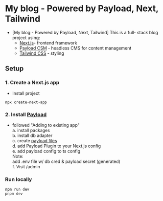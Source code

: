 # My blog - Powered by Payload, Next, Tailwind
- [My blog - Powered by Payload, Next, Tailwind]
  This is a full- stack blog project using:
  - [Next.js](https://nextjs.org/docs)- frontend framework
  - [Payload CSM](https://payloadcms.com/docs/getting-started/installation) - headless CMS for content management
  - [Tailwind CSS](https://tailwindcss.com/) - styling
## Setup
### 1. Create a Next.js app<br>
  * Install project
  ``` 
  npx create-next-app
  ```

### 2. Install [Payload](https://payloadcms.com/docs/getting-started/installation)
  * followed "Adding to existing app"<br>
  a. install packages<br>
  b. install db adapter<br>
  c. create [payload files](https://github.com/payloadcms/payload/tree/main/templates/blank/src/app/(payload))<br>
  d. add Payload Plugin to your Next.js config<br>
  e. add payload config to ts config<br>
  Note: <br>
  add .env file w/ db cred & payload secret (generated)<br>
  f. Visit /admin<br>

### Run locally
```
npm run dev
pnpm dev
```



